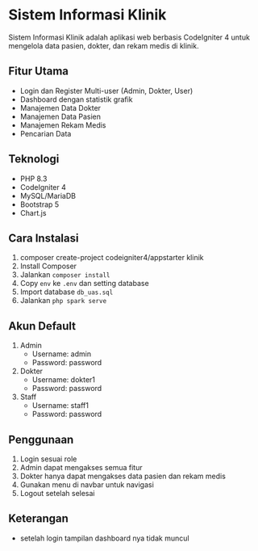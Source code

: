 # Sistem Informasi Klinik

Sistem Informasi Klinik adalah aplikasi web berbasis CodeIgniter 4 untuk mengelola data pasien, dokter, dan rekam medis di klinik.

## Fitur Utama

- Login dan Register Multi-user (Admin, Dokter, User)
- Dashboard dengan statistik grafik
- Manajemen Data Dokter
- Manajemen Data Pasien
- Manajemen Rekam Medis
- Pencarian Data

## Teknologi

- PHP 8.3
- CodeIgniter 4
- MySQL/MariaDB
- Bootstrap 5
- Chart.js

## Cara Instalasi

1. composer create-project codeigniter4/appstarter klinik
2. Install Composer
3. Jalankan `composer install`
4. Copy `env` ke `.env` dan setting database
5. Import database `db_uas.sql`
6. Jalankan `php spark serve`

## Akun Default

1. Admin
   - Username: admin
   - Password: password
2. Dokter
   - Username: dokter1
   - Password: password
3. Staff
   - Username: staff1
   - Password: password

## Penggunaan

1. Login sesuai role
2. Admin dapat mengakses semua fitur
3. Dokter hanya dapat mengakses data pasien dan rekam medis
4. Gunakan menu di navbar untuk navigasi
5. Logout setelah selesai

## Keterangan

- setelah login tampilan dashboard nya tidak muncul
